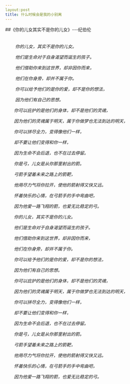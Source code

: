 ```yaml
---
layout:post
title: 什么时候会是我的小别离
---
```




##《你的儿女其实不是你的儿女》---纪伯伦<p>

　　		
　　		*你的儿女，其实不是你的儿女。*
　　		<p>
　　	    *他们是生命对于自身渴望而诞生的孩子。*
　　     <p>
　　    *他们借助你来到这世界，却非因你而来，*
　　     <p>
　　    *他们在你身旁，却并不属于你。*
　　     <p>
　　	   *你可以给予他们的是你的爱，却不是你的想法，*
　　    <p>
　　   *因为他们有自己的思想。*
　　   <p>
　　*你可以庇护的是他们的身体，却不是他们的灵魂，*
　　<p>
　　*因为他们的灵魂属于明天，属于你做梦也无法到达的明天，*
　　<p>
　　*你可以拼尽全力，变得像他们一样，*
　　<p>
　　*却不要让他们变得和你一样，*
　　<p>
　　*因为生命不会后退，也不在过去停留。*
　　<p>
　　*你是弓，儿女是从你那里射出的箭。*
　　<p>
　　*弓箭手望着未来之路上的箭靶，*
　　<p>
　　*他用尽力气将你拉开，使他的箭射得又快又远。*
　　<p>
　　*怀着快乐的心情，在弓箭手的手中弯曲吧，*
　　<p>
　　*因为他爱一路飞翔的箭，也爱无比稳定的弓。*
　　<p>
　　*你的儿女，其实不是你的儿女。*
　　<p>
　　*他们是生命对于自身渴望而诞生的孩子。*
　　<p>
　　*他们借助你来到这世界，却非因你而来，*
　　<p>
　　*他们在你身旁，却并不属于你。*
　　<p>
　　*你可以给予他们的是你的爱，却不是你的想法，*
　　<p>
　　*因为他们有自己的思想。*
　　<p>
　　*你可以庇护的是他们的身体，却不是他们的灵魂，*
　　<p>
　　*因为他们的灵魂属于明天，属于你做梦也无法到达的明天，*
　　<p>
　　*你可以拼尽全力，变得像他们一样，*
　　<p>
　　*却不要让他们变得和你一样，*
　　<p>
　　*因为生命不会后退，也不在过去停留。*
　　<p>
　　*你是弓，儿女是从你那里射出的箭。*
　　<p>
　　*弓箭手望着未来之路上的箭靶，*
　　<p>
　　*他用尽力气将你拉开，使他的箭射得又快又远。*
　　<p>
　　*怀着快乐的心情，在弓箭手的手中弯曲吧，*
　　<p>
　　*因为他爱一路飞翔的箭，也爱无比稳定的弓。*